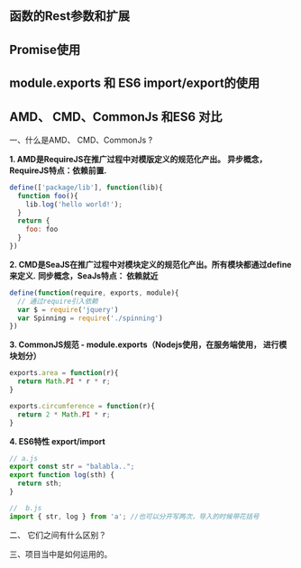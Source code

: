 ## 函数的Rest参数和扩展

## Promise使用

## module.exports 和 ES6 import/export的使用

## AMD、 CMD、CommonJs 和ES6 对比
一、什么是AMD、 CMD、CommonJs ?

**1. AMD是RequireJS在推广过程中对模版定义的规范化产出。**
**异步概念，RequireJS特点：依赖前置.**
```js
define(['package/lib'], function(lib){
  function foo(){
    lib.log('hello world!');
  }
  return {
    foo: foo
  }
})
```


**2. CMD是SeaJS在推广过程中对模块定义的规范化产出。所有模块都通过define来定义.**
**同步概念，SeaJs特点： 依赖就近**
```js
define(function(require, exports, module){
  // 通过require引入依赖
  var $ = require('jquery')
  var Spinning = require('./spinning')
})
```

**3. CommonJS规范 - module.exports（Nodejs使用，在服务端使用， 进行模块划分）**
```js
exports.area = function(r){
  return Math.PI * r * r;
}

exports.circumference = function(r){
  return 2 * Math.PI * r;
}
```
**4. ES6特性 export/import**
```js
// a.js
export const str = "balabla..";
export function log(sth) {
  return sth;
}

//  b.js
import { str, log } from 'a'; //也可以分开写两次，导入的时候带花括号
```

二、 它们之间有什么区别？

三、项目当中是如何运用的。

